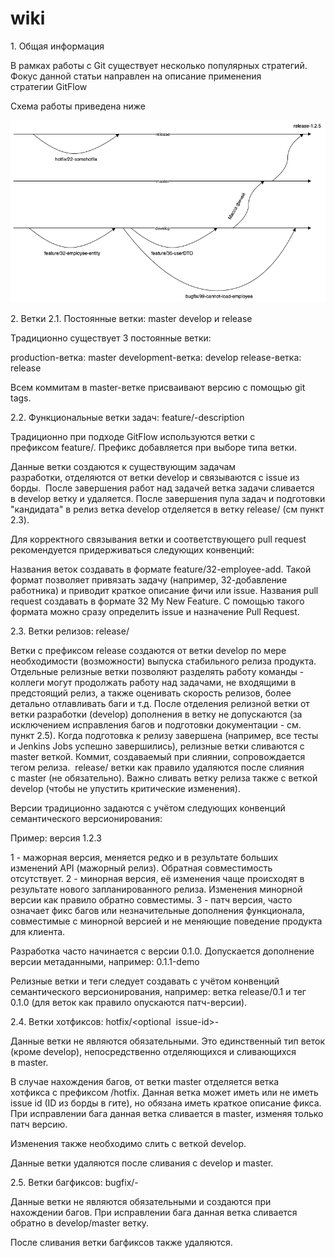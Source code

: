 # wiki


1. Общая информация

В рамках работы с Git существует несколько популярных стратегий. Фокус данной статьи направлен на описание применения стратегии GitFlow

Схема работы приведена ниже

![alt text](./data/git1.png)

2. Ветки
2.1. Постоянные ветки: master develop и release

Традиционно существует 3 постоянные ветки:

production-ветка: master
development-ветка: develop
release-ветка: release


Всем коммитам в master-ветке присваивают версию с помощью git tags. 

2.2. Функциональные ветки задач: feature/<issue-id>-description

Традиционно при подходе GitFlow используются ветки с префиксом feature/. Префикс добавляется при выборе типа ветки.

Данные ветки создаются к существующим задачам разработки, отделяются от ветки develop и связываются с issue из борды. 
После завершения работ над задачей ветка задачи сливается в develop ветку и удаляется.
После завершения пула задач и подготовки "кандидата" в релиз ветка develop отделяется в ветку release/<release-tag> (см пункт 2.3).

Для корректного связывания ветки и соответствующего pull request рекомендуется придерживаться следующих конвенций:

Названия веток создавать в формате feature/32-employee-add. Такой формат позволяет привязать задачу (например, 32-добавление работника) и приводит краткое описание фичи или issue.
Названия pull request создавать в формате 32 My New Feature. С помощью такого формата можно сразу определить issue и назначение Pull Request.

2.3. Ветки релизов: release/<release-tag>

Ветки с префиксом release создаются от ветки develop по мере необходимости (возможности) выпуска стабильного релиза продукта.
Отдельные релизные ветки позволяют разделять работу команды - коллеги могут продолжать работу над задачами, не входящими в предстоящий релиз, а также оценивать скорость релизов, более детально отлавливать баги и т.д.
После отделения релизной ветки от ветки разработки (develop) дополнения в ветку не допускаются (за исключением исправления багов и подготовки документации - см. пункт 2.5).
Когда подготовка к релизу завершена (например, все тесты и Jenkins Jobs успешно завершились), релизные ветки сливаются с master веткой. Коммит, создаваемый при слиянии, сопровождается тегом релиза. 
release/ ветки как правило удаляются после слияния с master (не обязательно).
Важно сливать ветку релиза также с веткой develop (чтобы не упустить критические изменения).

Версии традиционно задаются с учётом следующих конвенций семантического версионирования:

Пример: версия 1.2.3

1 - мажорная версия, меняется редко и в результате больших изменений API (мажорный релиз). Обратная совместимость отсутствует.
2 - минорная версия, её изменения чаще происходят в результате нового запланированного релиза. Изменения минорной версии как правило обратно совместимы.
3 - патч версия, часто означает фикс багов или незначительные дополнения функционала, совместимые с минорной версией и не меняющие поведение продукта для клиента.

Разработка часто начинается с версии 0.1.0.
Допускается дополнение версии метаданными, например: 0.1.1-demo

Релизные ветки и теги следует создавать с учётом конвенций семантического версионирования, например: ветка release/0.1 и тег 0.1.0 (для веток как правило опускаются патч-версии).

2.4. Ветки хотфиксов: hotfix/<optional  issue-id>-<description>

Данные ветки не являются обязательными. Это единственный тип веток (кроме develop), непосредственно отделяющихся и сливающихся в master.

В случае нахождения багов, от ветки master отделяется ветка хотфикса с префиксом /hotfix. Данная ветка может иметь или не иметь issue id (ID из борды в гите), но обязана иметь краткое описание фикса.
При исправлении бага данная ветка сливается в master, изменяя только патч версию.

Изменения также необходимо слить с веткой develop.

Данные ветки удаляются после сливания с develop и master.

2.5. Ветки багфиксов: bugfix/<issue id>-<description>

Данные ветки не являются обязательными и создаются при нахождении багов.
При исправлении бага данная ветка сливается обратно в develop/master ветку.

После сливания ветки багфиксов также удаляются.
